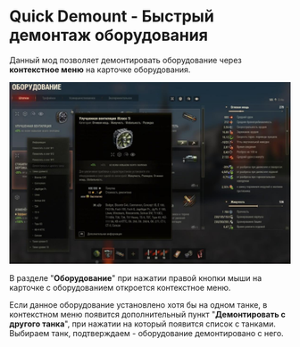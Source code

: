 # Quick Demount - Быстрый демонтаж оборудования

Данный мод позволяет демонтировать оборудование через **контекстное меню** на карточке оборудования. 


![screenshot](./assets/quick_demount.jpg)


В разделе "**Оборудование**" при нажатии правой кнопки мыши на карточке с оборудованием откроется контекстное меню. 

Если данное оборудование установлено хотя бы на одном танке, в контекстном меню появится дополнительный пункт "**Демонтировать с другого танка**", при нажатии на который появится список с танками. Выбираем танк, подтверждаем - оборудование демонтировано с него.

